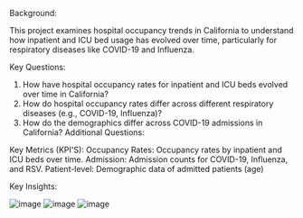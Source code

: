 Background: 

This project examines hospital occupancy trends in California to understand how inpatient and ICU bed usage has evolved over time, particularly for respiratory diseases like COVID-19 and Influenza.

Key Questions:

1. How have hospital occupancy rates for inpatient and ICU beds evolved over time in California?
2. How do hospital occupancy rates differ across different respiratory diseases (e.g., COVID-19, Influenza)?
3. How do the demographics differ across COVID-19 admissions in California?
Additional Questions:

Key Metrics (KPI'S):
Occupancy Rates: Occupancy rates by inpatient and ICU beds over time.
Admission: Admission counts for COVID-19, Influenza, and RSV.
Patient-level: Demographic data of admitted patients (age)

Key Insights:


![image](https://github.com/user-attachments/assets/107ff94e-31fc-4442-b839-d0e42cab70e7) ![image](https://github.com/user-attachments/assets/85f094a3-7dca-4d93-87db-bff272bfe4c2)
![image](https://github.com/user-attachments/assets/2a1c73d1-eacf-45a0-8fee-2cc61a40c9c6)

